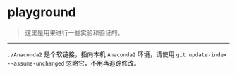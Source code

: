# playground
> 这里是用来进行一些实验和验证的。

***
`./Anaconda2` 是个软链接，指向本机 `Anaconda2` 环境，请使用 `git update-index --assume-unchanged` 忽略它，不用再追踪修改。
